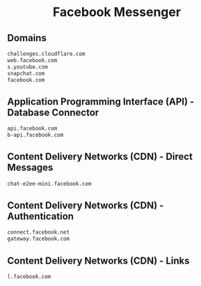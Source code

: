 


<h1 align="center">Facebook Messenger</h1>  


## Domains


```html
challenges.cloudflare.com
web.facebook.com
s.youtube.com
snapchat.com
facebook.com
```  


## Application Programming Interface (API) - Database Connector


```html
api.facebook.com
b-api.facebook.com
```  


## Content Delivery Networks (CDN) - Direct Messages


```html
chat-e2ee-mini.facebook.com
```  


## Content Delivery Networks (CDN) - Authentication


```html
connect.facebook.net
gateway.facebook.com
```  


## Content Delivery Networks (CDN) - Links


```html
l.facebook.com
```  

